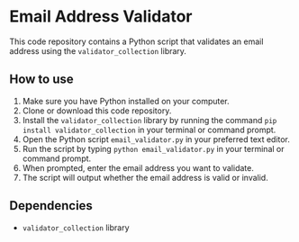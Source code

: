 # Email Address Validator

This code repository contains a Python script that validates an email address using the `validator_collection` library.

## How to use

1. Make sure you have Python installed on your computer.
2. Clone or download this code repository.
3. Install the `validator_collection` library by running the command `pip install validator_collection` in your terminal or command prompt.
4. Open the Python script `email_validator.py` in your preferred text editor.
5. Run the script by typing `python email_validator.py` in your terminal or command prompt.
6. When prompted, enter the email address you want to validate.
7. The script will output whether the email address is valid or invalid.

## Dependencies

- `validator_collection` library

